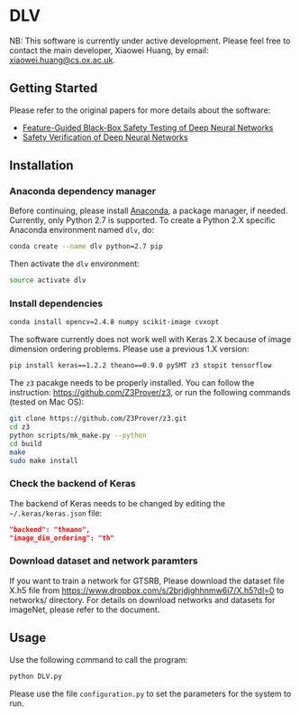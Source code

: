 # DLV

NB: This software is currently under active development. Please feel free to contact the main developer, Xiaowei Huang, by email: xiaowei.huang@cs.ox.ac.uk.

## Getting Started

Please refer to the original papers for more details about the software:

- [Feature-Guided Black-Box Safety Testing of Deep Neural Networks](docs/DLV_MCTS_TwoPlayer.pdf)
- [Safety Verification of Deep Neural Networks](docs/DLV_TheoryPaper.pdf)

## Installation

### Anaconda dependency manager

Before continuing, please install [Anaconda](https://docs.anaconda.com/anaconda/install/), a package manager, if needed. Currently, only Python 2.7 is supported. To create a Python 2.X specific Anaconda environment named `dlv`, do:

```bash
conda create --name dlv python=2.7 pip
```

Then activate the `dlv` environment:

```bash
source activate dlv
```

### Install dependencies
           
```bash
conda install opencv=2.4.8 numpy scikit-image cvxopt
```

The software currently does not work well with Keras 2.X because of image dimension ordering problems. Please use a previous 1.X version:

```bash
pip install keras==1.2.2 theano==0.9.0 pySMT z3 stopit tensorflow
```

The `z3` pacakge needs to be properly installed. You can follow the instruction: https://github.com/Z3Prover/z3, or run the following commands (tested on Mac OS): 

```bash
git clone https://github.com/Z3Prover/z3.git
cd z3
python scripts/mk_make.py --python
cd build
make
sudo make install
```
           
### Check the backend of Keras

The backend of Keras needs to be changed by editing the `~/.keras/keras.json` file: 

```json
"backend": "theano",
"image_dim_ordering": "th"
```

### Download dataset and network paramters

If you want to train a network for GTSRB, Please download the dataset file X.h5 file from https://www.dropbox.com/s/2brjdjghhnmw6i7/X.h5?dl=0 to networks/ directory. For details on download networks and datasets for imageNet, please refer to the document. 


## Usage

Use the following command to call the program: 

```bash
python DLV.py
```

Please use the file `configuration.py` to set the parameters for the system to run.
